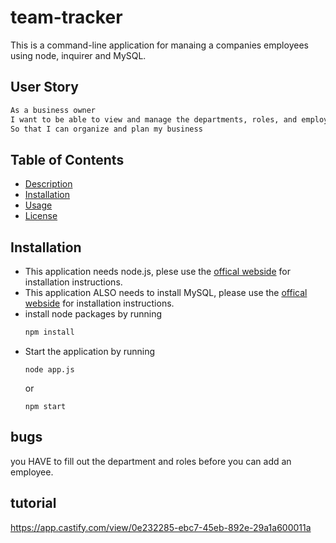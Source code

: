# team-tracker

This is a command-line application for manaing a companies employees using node, inquirer and MySQL.

## User Story

```md
As a business owner
I want to be able to view and manage the departments, roles, and employees in my company
So that I can organize and plan my business
```

## Table of Contents
  * [Description](#description)
  * [Installation](#installation)
  * [Usage](#usage)
  * [License](#license)

## Installation
  - This application needs node.js, plese use the [offical webside](https://nodejs.ord/en/download/) for installation instructions.
  - This application ALSO needs to install MySQL, please use the [offical webside](https://www.mysql.com/downloads/) for installation instructions.
  - install node packages by running 
    ```bash
    npm install
    ```
  - Start the application by running
    ```
    node app.js
    ```
    or
    ```
    npm start
    ```
    
 ## bugs
 
 you HAVE to fill out the department and roles before you can add an employee.
 
 ## tutorial
 
 https://app.castify.com/view/0e232285-ebc7-45eb-892e-29a1a600011a
 

